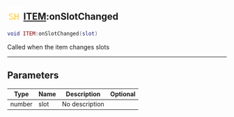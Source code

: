 ## <img src="../../.gitbook/assets/shared.png" width="32" height="32" /> [ITEM](../item/README.md):onSlotChanged

```lua
void ITEM:onSlotChanged(slot)
```

Called when the item changes slots

------
## Parameters

| Type   | Name | Description | Optional |
| ------ | ---- | ----------- | -------: |
| number | slot | No description |  |

